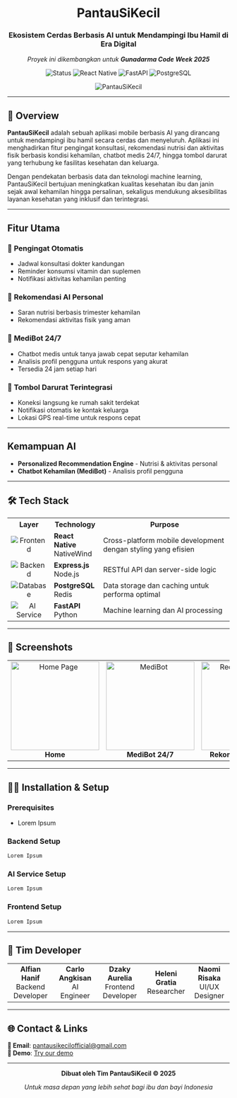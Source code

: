 <div align="center">
  <h1>PantauSiKecil</h1>
  <h3>Ekosistem Cerdas Berbasis AI untuk Mendampingi Ibu Hamil di Era Digital</h3>
  <p><em>Proyek ini dikembangkan untuk <strong>Gunadarma Code Week 2025</strong></em></p>
  <p>
    <img src="https://img.shields.io/badge/Status-Development-orange?style=flat-square" alt="Status"/>
    <img src="https://img.shields.io/badge/React_Native-20232A?style=flat-square&logo=react&logoColor=61DAFB" alt="React Native"/>
    <img src="https://img.shields.io/badge/FastAPI-005571?style=flat-square&logo=fastapi" alt="FastAPI"/>
    <img src="https://img.shields.io/badge/PostgreSQL-316192?style=flat-square&logo=postgresql&logoColor=white" alt="PostgreSQL"/>
  </p>
  <img src="docs/img/PantauSiKecil.png" alt="PantauSiKecil"/>
</div>

---

## 📖 Overview

**PantauSiKecil** adalah sebuah aplikasi mobile berbasis AI yang dirancang untuk mendampingi ibu hamil secara cerdas dan menyeluruh. Aplikasi ini menghadirkan fitur pengingat konsultasi, rekomendasi nutrisi dan aktivitas fisik berbasis kondisi kehamilan, chatbot medis 24/7, hingga tombol darurat yang terhubung ke fasilitas kesehatan dan keluarga.

Dengan pendekatan berbasis data dan teknologi machine learning, PantauSiKecil bertujuan meningkatkan kualitas kesehatan ibu dan janin sejak awal kehamilan hingga persalinan, sekaligus mendukung aksesibilitas layanan kesehatan yang inklusif dan terintegrasi.


---

## Fitur Utama

### 🔔 **Pengingat Otomatis**
- Jadwal konsultasi dokter kandungan
- Reminder konsumsi vitamin dan suplemen
- Notifikasi aktivitas kehamilan penting

### 🧠 **Rekomendasi AI Personal**
- Saran nutrisi berbasis trimester kehamilan
- Rekomendasi aktivitas fisik yang aman

### 🤖 **MediBot 24/7**
- Chatbot medis untuk tanya jawab cepat seputar kehamilan
- Analisis profil pengguna untuk respons yang akurat
- Tersedia 24 jam setiap hari

### 📍 **Tombol Darurat Terintegrasi**
- Koneksi langsung ke rumah sakit terdekat
- Notifikasi otomatis ke kontak keluarga
- Lokasi GPS real-time untuk respons cepat

---

## Kemampuan AI

- **Personalized Recommendation Engine** - Nutrisi & aktivitas personal
- **Chatbot Kehamilan (MediBot)** - Analisis profil pengguna

---

## 🛠️ Tech Stack

<div align="center">
  <table>
    <tr>
      <th>Layer</th>
      <th>Technology</th>
      <th>Purpose</th>
    </tr>
    <tr>
      <td align="center">
        <img src="https://img.shields.io/badge/Frontend-4CAF50?style=for-the-badge" alt="Frontend"/>
      </td>
      <td><strong>React Native</strong><br>NativeWind</td>
      <td>Cross-platform mobile development dengan styling yang efisien</td>
    </tr>
    <tr>
      <td align="center">
        <img src="https://img.shields.io/badge/Backend-2196F3?style=for-the-badge" alt="Backend"/>
      </td>
      <td><strong>Express.js</strong><br>Node.js</td>
      <td>RESTful API dan server-side logic</td>
    </tr>
    <tr>
      <td align="center">
        <img src="https://img.shields.io/badge/Database-FF9800?style=for-the-badge" alt="Database"/>
      </td>
      <td><strong>PostgreSQL</strong><br>Redis</td>
      <td>Data storage dan caching untuk performa optimal</td>
    </tr>
    <tr>
      <td align="center">
        <img src="https://img.shields.io/badge/AI%20Service-9C27B0?style=for-the-badge" alt="AI Service"/>
      </td>
      <td><strong>FastAPI</strong><br>Python</td>
      <td>Machine learning dan AI processing</td>
    </tr>
  </table>
</div>

---

## 📱 Screenshots

<div align="center">
  <table>
    <tr>
      <td align="center">
        <img src="docs/img/home.png" alt="Home Page" width="200"/>
        <br><b>Home</b>
      </td>
      <td align="center">
        <img src="docs/img/medibot.png" alt="MediBot" width="200"/>
        <br><b>MediBot 24/7</b>
      </td>
      <td align="center">
        <img src="docs/img/recommendation.png" alt="Recommendation" width="200"/>
        <br><b>Rekomendasi Nutrisi</b>
      </td>
    </tr>
  </table>
</div>

---

## 🧑‍💻 Installation & Setup

### Prerequisites
- Lorem Ipsum

### Backend Setup

```bash
Lorem Ipsum
```

### AI Service Setup

```bash
Lorem Ipsum
```

### Frontend Setup

```bash
Lorem Ipsum
```

---

## 👥 Tim Developer

<div align="center">
  <table>
    <tr>
      <td align="center">
        <b>Alfian Hanif</b>
        <br>Backend Developer
      </td>
      <td align="center">
        <b>Carlo Angkisan</b>
        <br>AI Engineer
      </td>
      <td align="center">
        <b>Dzaky Aurelia</b>
        <br>Frontend Developer
      </td>
      <td align="center">
        <b>Heleni Gratia</b>
        <br>Researcher
      </td>
      <td align="center">
        <b>Naomi Risaka</b>
        <br>UI/UX Designer
      </td>
    </tr>
  </table>
</div>

---


## 🌐 Contact & Links

<div align="left">

  **📧 Email**: pantausikecilofficial@gmail.com  
  **📱 Demo**: [Try our demo](https://)
  
</div>

---

<div align="center">
  <p><strong>Dibuat oleh Tim PantauSiKecil © 2025</strong></p>
  <p><em>Untuk masa depan yang lebih sehat bagi ibu dan bayi Indonesia</em></p>
</div>